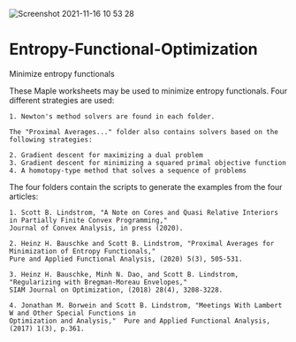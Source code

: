 ![Screenshot 2021-11-16 10 53 28](https://user-images.githubusercontent.com/30104573/142140769-a96261f8-b25d-4e89-a3ff-c26a68d4fd22.png)



# Entropy-Functional-Optimization
Minimize entropy functionals


These Maple worksheets may be used to minimize entropy functionals. Four different strategies are used:

    1. Newton's method solvers are found in each folder.

    The "Proximal Averages..." folder also contains solvers based on the following strategies:

    2. Gradient descent for maximizing a dual problem
    3. Gradient descent for minimizing a squared primal objective function
    4. A homotopy-type method that solves a sequence of problems


The four folders contain the scripts to generate the examples from the four articles:

    1. Scott B. Lindstrom, "A Note on Cores and Quasi Relative Interiors in Partially Finite Convex Programming," 
    Journal of Convex Analysis, in press (2020).

    2. Heinz H. Bauschke and Scott B. Lindstrom, "Proximal Averages for Minimization of Entropy Functionals," 
    Pure and Applied Functional Analysis, (2020) 5(3), 505-531.

    3. Heinz H. Bauschke, Minh N. Dao, and Scott B. Lindstrom, "Regularizing with Bregman-Moreau Envelopes," 
    SIAM Journal on Optimization, (2018) 28(4), 3208-3228.

    4. Jonathan M. Borwein and Scott B. Lindstrom, "Meetings With Lambert W and Other Special Functions in 
    Optimization and Analysis,"  Pure and Applied Functional Analysis, (2017) 1(3), p.361.
